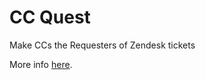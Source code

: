 # CC Quest

Make CCs the Requesters of Zendesk tickets

More info [here](https://aculligan.github.io/apps/ccquest).
